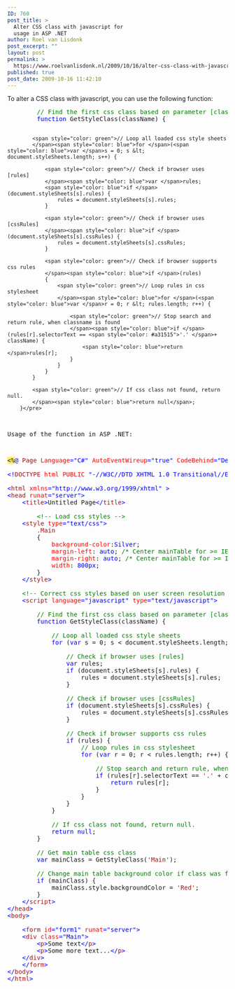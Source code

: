 ```yaml
---
ID: 760
post_title: >
  Alter CSS class with javascript for
  usage in ASP .NET
author: Roel van Lisdonk
post_excerpt: ""
layout: post
permalink: >
  https://www.roelvanlisdonk.nl/2009/10/16/alter-css-class-with-javascript/
published: true
post_date: 2009-10-16 11:42:10
---
```

<p>To alter a CSS class with javascript, you can use the following function:</p>  <pre class="code"><span style="color: green">        // Find the first css class based on parameter [className].
        </span><span style="color: blue">function </span>GetStyleClass(className) {

            <span style="color: green">// Loop all loaded css style sheets
            </span><span style="color: blue">for </span>(<span style="color: blue">var </span>s = 0; s &lt; document.styleSheets.length; s++) {

                <span style="color: green">// Check if browser uses [rules]
                </span><span style="color: blue">var </span>rules;
                <span style="color: blue">if </span>(document.styleSheets[s].rules) {
                    rules = document.styleSheets[s].rules;
                }

                <span style="color: green">// Check if browser uses [cssRules]
                </span><span style="color: blue">if </span>(document.styleSheets[s].cssRules) {
                    rules = document.styleSheets[s].cssRules;
                }

                <span style="color: green">// Check if browser supports css rules
                </span><span style="color: blue">if </span>(rules)
                {
                    <span style="color: green">// Loop rules in css stylesheet
                    </span><span style="color: blue">for </span>(<span style="color: blue">var </span>r = 0; r &lt; rules.length; r++) {

                        <span style="color: green">// Stop search and return rule, when classname is found
                        </span><span style="color: blue">if </span>(rules[r].selectorText == <span style="color: #a31515">'.' </span>+ className) {
                            <span style="color: blue">return </span>rules[r];
                        }
                    }
                }
            }

            <span style="color: green">// If css class not found, return null.
            </span><span style="color: blue">return null</span>;
        }</pre>
Usage of the function in ASP .NET:

<pre class="code"><span style="background: #ffee62">&lt;%</span><span style="color: blue">@ </span><span style="color: #a31515">Page </span><span style="color: red">Language</span><span style="color: blue">=&quot;C#&quot; </span><span style="color: red">AutoEventWireup</span><span style="color: blue">=&quot;true&quot; </span><span style="color: red">CodeBehind</span><span style="color: blue">=&quot;Default.aspx.cs&quot; </span><span style="color: red">Inherits</span><span style="color: blue">=&quot;Rvl.HelperTools.Website._Default&quot; </span><span style="background: #ffee62">%&gt;

</span><span style="color: blue">&lt;!</span><span style="color: #a31515">DOCTYPE </span><span style="color: red">html PUBLIC </span><span style="color: blue">&quot;-//W3C//DTD XHTML 1.0 Transitional//EN&quot; &quot;http://www.w3.org/TR/xhtml1/DTD/xhtml1-transitional.dtd&quot;&gt;

&lt;</span><span style="color: #a31515">html </span><span style="color: red">xmlns</span><span style="color: blue">=&quot;http://www.w3.org/1999/xhtml&quot; &gt;
&lt;</span><span style="color: #a31515">head </span><span style="color: red">runat</span><span style="color: blue">=&quot;server&quot;&gt;
    &lt;</span><span style="color: #a31515">title</span><span style="color: blue">&gt;</span>Untitled Page<span style="color: blue">&lt;/</span><span style="color: #a31515">title</span><span style="color: blue">&gt;

        </span><span style="color: green">&lt;!-- Load css styles --&gt;
    </span><span style="color: blue">&lt;</span><span style="color: #a31515">style </span><span style="color: red">type</span><span style="color: blue">=&quot;text/css&quot;&gt;
        </span><span style="color: #a31515">.Main
        </span>{
            <span style="color: red">background-color</span>:<span style="color: blue">Silver</span>;
            <span style="color: red">margin-left</span>: <span style="color: blue">auto</span>; <span style="color: green">/* Center mainTable for &gt;= IE6  */
            </span><span style="color: red">margin-right</span>: <span style="color: blue">auto</span>; <span style="color: green">/* Center mainTable for &gt;= IE6  */
            </span><span style="color: red">width</span>: <span style="color: blue">800px</span>;
        }
    <span style="color: blue">&lt;/</span><span style="color: #a31515">style</span><span style="color: blue">&gt;

    </span><span style="color: green">&lt;!-- Correct css styles based on user screen resolution --&gt;
    </span><span style="color: blue">&lt;</span><span style="color: #a31515">script </span><span style="color: red">language</span><span style="color: blue">=&quot;javascript&quot; </span><span style="color: red">type</span><span style="color: blue">=&quot;text/javascript&quot;&gt;

        </span><span style="color: green">// Find the first css class based on parameter [className].
        </span><span style="color: blue">function </span>GetStyleClass(className) {

            <span style="color: green">// Loop all loaded css style sheets
            </span><span style="color: blue">for </span>(<span style="color: blue">var </span>s = 0; s &lt; document.styleSheets.length; s++) {

                <span style="color: green">// Check if browser uses [rules]
                </span><span style="color: blue">var </span>rules;
                <span style="color: blue">if </span>(document.styleSheets[s].rules) {
                    rules = document.styleSheets[s].rules;
                }

                <span style="color: green">// Check if browser uses [cssRules]
                </span><span style="color: blue">if </span>(document.styleSheets[s].cssRules) {
                    rules = document.styleSheets[s].cssRules;
                }

                <span style="color: green">// Check if browser supports css rules
                </span><span style="color: blue">if </span>(rules) {
                    <span style="color: green">// Loop rules in css stylesheet
                    </span><span style="color: blue">for </span>(<span style="color: blue">var </span>r = 0; r &lt; rules.length; r++) {

                        <span style="color: green">// Stop search and return rule, when classname is found
                        </span><span style="color: blue">if </span>(rules[r].selectorText == <span style="color: #a31515">'.' </span>+ className) {
                            <span style="color: blue">return </span>rules[r];
                        }
                    }
                }
            }

            <span style="color: green">// If css class not found, return null.
            </span><span style="color: blue">return null</span>;
        }

        <span style="color: green">// Get main table css class
        </span><span style="color: blue">var </span>mainClass = GetStyleClass(<span style="color: #a31515">'Main'</span>);

        <span style="color: green">// Change main table background color if class was found
        </span><span style="color: blue">if </span>(mainClass) {
            mainClass.style.backgroundColor = <span style="color: #a31515">'Red'</span>;
        }
    <span style="color: blue">&lt;/</span><span style="color: #a31515">script</span><span style="color: blue">&gt;
&lt;/</span><span style="color: #a31515">head</span><span style="color: blue">&gt;
&lt;</span><span style="color: #a31515">body</span><span style="color: blue">&gt;

    &lt;</span><span style="color: #a31515">form </span><span style="color: red">id</span><span style="color: blue">=&quot;form1&quot; </span><span style="color: red">runat</span><span style="color: blue">=&quot;server&quot;&gt;
    &lt;</span><span style="color: #a31515">div </span><span style="color: red">class</span><span style="color: blue">=&quot;Main&quot;&gt;
        &lt;</span><span style="color: #a31515">p</span><span style="color: blue">&gt;</span>Some text<span style="color: blue">&lt;/</span><span style="color: #a31515">p</span><span style="color: blue">&gt;
        &lt;</span><span style="color: #a31515">p</span><span style="color: blue">&gt;</span>Some more text...<span style="color: blue">&lt;/</span><span style="color: #a31515">p</span><span style="color: blue">&gt;
    &lt;/</span><span style="color: #a31515">div</span><span style="color: blue">&gt;
    &lt;/</span><span style="color: #a31515">form</span><span style="color: blue">&gt;
&lt;/</span><span style="color: #a31515">body</span><span style="color: blue">&gt;
&lt;/</span><span style="color: #a31515">html</span><span style="color: blue">&gt;
</span></pre>
<a href="http://11011.net/software/vspaste"></a>